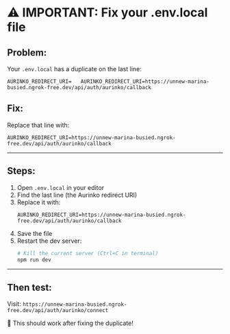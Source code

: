 # ⚠️ IMPORTANT: Fix your .env.local file

## Problem:

Your `.env.local` has a duplicate on the last line:

```
AURINKO_REDIRECT_URI=   AURINKO_REDIRECT_URI=https://unnew-marina-busied.ngrok-free.dev/api/auth/aurinko/callback
```

## Fix:

Replace that line with:

```
AURINKO_REDIRECT_URI=https://unnew-marina-busied.ngrok-free.dev/api/auth/aurinko/callback
```

---

## Steps:

1. Open `.env.local` in your editor
2. Find the last line (the Aurinko redirect URI)
3. Replace it with:
   ```
   AURINKO_REDIRECT_URI=https://unnew-marina-busied.ngrok-free.dev/api/auth/aurinko/callback
   ```
4. Save the file
5. Restart the dev server:
   ```bash
   # Kill the current server (Ctrl+C in terminal)
   npm run dev
   ```

---

## Then test:

Visit: `https://unnew-marina-busied.ngrok-free.dev/api/auth/aurinko/connect`

🚀 This should work after fixing the duplicate!
